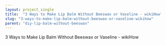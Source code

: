 ```yaml
---
layout: project_single
title:  "3 Ways to Make Lip Balm Without Beeswax or Vaseline - wikiHow"
slug: "3-ways-to-make-lip-balm-without-beeswax-or-vaseline-wikihow"
parent: "diy-lip-balm-without-beeswax"
---
```

3 Ways to Make Lip Balm Without Beeswax or Vaseline - wikiHow
